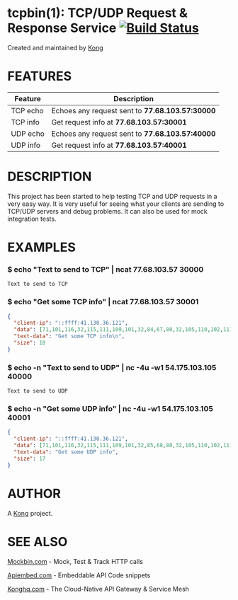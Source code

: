 # tcpbin(1): TCP/UDP Request & Response Service [![Build Status](https://travis-ci.org/Kong/tcpbin.svg)](https://travis-ci.org/Kong/tcpbin)

Created and maintained by [Kong](https://konghq.com)

# FEATURES

Feature  | Description
------------- | -------------
TCP echo  | Echoes any request sent to **77.68.103.57:30000**
TCP info  | Get request info at **77.68.103.57:30001**
UDP echo  | Echoes any request sent to **77.68.103.57:40000**
UDP info  | Get request info at **77.68.103.57:40001**

# DESCRIPTION

This project has been started to help testing TCP and UDP requests in a very easy way. It is very useful for seeing what your clients are sending to TCP/UDP servers and debug problems. It can also be used for mock integration tests.

# EXAMPLES

### $ echo "Text to send to TCP" | ncat 77.68.103.57 30000

```
Text to send to TCP
```

### $ echo "Get some TCP info" | ncat 77.68.103.57 30001

```json
{
  "client-ip": "::ffff:41.130.36.121",
  "data": [71,101,116,32,115,111,109,101,32,84,67,80,32,105,110,102,111,10],
  "text-data": "Get some TCP info\n",
  "size": 18
}
```

### $ echo -n "Text to send to UDP" | nc -4u -w1 54.175.103.105 40000

```
Text to send to UDP
```

### $ echo -n "Get some UDP info" | nc -4u -w1 54.175.103.105 40001

```json
{
  "client-ip": "::ffff:41.130.36.121",
  "data": [71,101,116,32,115,111,109,101,32,85,68,80,32,105,110,102,111],
  "text-data": "Get some UDP info",
  "size": 17
}
```

# AUTHOR

A [Kong](https://konghq.com) project.

# SEE ALSO

[Mockbin.com](https://www.mockbin.com/) - Mock, Test & Track HTTP calls

[Apiembed.com](https://www.apiembed.com/) - Embeddable API Code snippets

[Konghq.com](https://konghq.com/) - The Cloud-Native API Gateway & Service Mesh
